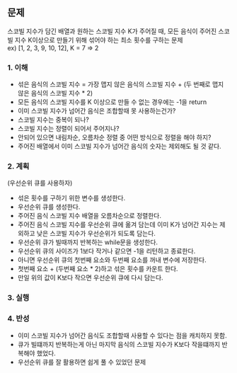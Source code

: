 ## 문제
스코빌 지수가 담긴 배열과 원하는 스코빌 지수 K가 주어질 때, 모든 음식이 주어진 스코빌 지수 K이상으로 만들기 위해 섞어야 하는 최소 횟수를 구하는 문제  
ex) [1, 2, 3, 9, 10, 12], K = 7  =>	2

### 1. 이해
- 섞은 음식의 스코빌 지수 = 가장 맵지 않은 음식의 스코빌 지수 + (두 번째로 맵지 않은 음식의 스코빌 지수 * 2)
- 모든 음식의 스코빌 지수를 K 이상으로 만들 수 없는 경우에는 -1을 return
- 이미 스코빌 지수가 넘어간 음식은 조합할때 못 사용하는건가?
- 스코빌 지수는 중복이 되나?
- 스코빌 지수는 정렬이 되어서 주어지나?
- 안되어 있으면 내림차순, 오름차순 정렬 중 어떤 방식으로 정렬을 해야 하지?
- 주어진 배열에서 이미 스코빌 지수가 넘어간 음식의 숫자는 제외해도 될 것 같다.

### 2. 계획
(우선순위 큐를 사용하자) 
- 섞은 횟수를 구하기 위한 변수를 생성한다.
- 우선순위 큐를 생성한다.
- 주어진 음식 스코빌 지수 배열을 오름차순으로 정렬한다.
- 주어진 음식 스코빌 지수를 우선순위 큐에 옮겨 담는데 이미 K가 넘어간 지수는 제외하고 낮은 스코빌 지수가 우선순위가 되도록 담는다.
- 우선순위 큐가 빌때까지 반복하는 while문을 생성한다.
- 우선순위 큐의 사이즈가 1보다 작거나 같으면 -1을 리턴하고 종료한다.
- 아니면 우선순위 큐의 첫번째 요소와 두번째 요소를 꺼내 변수에 저장한다.
- 첫번째 요소 + (두번째 요소 * 2)하고 섞은 횟수를 카운트 한다.
- 만일 위의 값이 K보다 작으면 우선순위 큐에 다시 담는다.

### 3. 실행

### 4. 반성
- 이미 스코빌 지수가 넘어간 음식도 조합할때 사용할 수 있다는 점을 캐치하지 못함.
- 큐가 빌떄까지 반복하는게 아닌 마지막 음식의 스코빌 지수가 K보다 작을떄까지 반복해야 했었다.
- 우선순위 큐를 잘 활용하면 쉽게 풀 수 있었던 문제
